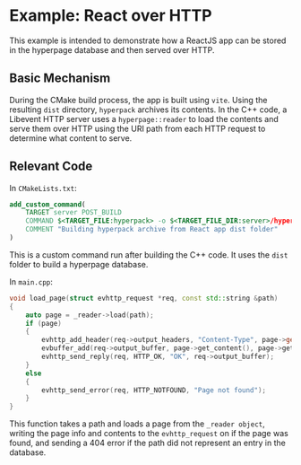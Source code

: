 # Example: React over HTTP

This example is intended to demonstrate how a ReactJS app can be stored 
in the hyperpage database and then served over HTTP.

## Basic Mechanism

During the CMake build process, the app is built using `vite`. Using the 
resulting `dist` directory, `hyperpack` archives its contents. In the 
C++ code, a Libevent HTTP server uses a `hyperpage::reader` to load 
the contents and serve them over HTTP using the URI path from each HTTP 
request to determine what content to serve.

## Relevant Code

In `CMakeLists.txt`:

```cmake
add_custom_command(
    TARGET server POST_BUILD
    COMMAND $<TARGET_FILE:hyperpack> -o $<TARGET_FILE_DIR:server>/hyperpage.db ${CMAKE_CURRENT_SOURCE_DIR}/react-app/dist
    COMMENT "Building hyperpack archive from React app dist folder"
)
```

This is a custom command run after building the C++ code. It uses the 
`dist` folder to build a hyperpage database.

In `main.cpp`:

```c++
void load_page(struct evhttp_request *req, const std::string &path)
{
    auto page = _reader->load(path);
    if (page)
    {
        evhttp_add_header(req->output_headers, "Content-Type", page->get_mime_type().c_str());
        evbuffer_add(req->output_buffer, page->get_content(), page->get_length());
        evhttp_send_reply(req, HTTP_OK, "OK", req->output_buffer);
    }
    else
    {
        evhttp_send_error(req, HTTP_NOTFOUND, "Page not found");
    }
}
```

This function takes a path and loads a page from the `_reader object`, 
writing the page info and contents to the `evhttp_request` on if the 
page was found, and sending a 404 error if the path did not represent 
an entry in the database.